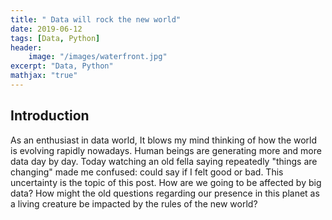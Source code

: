 ```yaml
---
title: " Data will rock the new world"
date: 2019-06-12
tags: [Data, Python]
header: 
    image: "/images/waterfront.jpg"
excerpt: "Data, Python"
mathjax: "true"
---
```

 

## Introduction
As an enthusiast in data world, It blows my mind thinking of how the world is evolving rapidly nowadays. Human beings are generating more and more data day by day. Today watching an old fella saying repeatedly "things are changing" made me confused: could say if I felt good or bad. This uncertainty is the topic of this post. How are we going to be affected by big data? How might the old questions regarding our presence in this planet as a living creature be impacted by the rules of the new world?

 